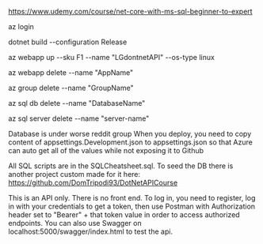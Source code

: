 https://www.udemy.com/course/net-core-with-ms-sql-beginner-to-expert

az login

dotnet build --configuration Release

az webapp up --sku F1 --name "LGdontnetAPI" --os-type linux

az webapp delete --name "AppName"

az group delete --name "GroupName"

az sql db delete --name "DatabaseName"

az sql server delete --name "server-name"


Database is under worse reddit group
When you deploy, you need to copy content of appsettings.Development.json to appsettings.json 
so that Azure can auto get all of the values while not exposing it to Github


All SQL scripts are in the SQLCheatsheet.sql. 
To seed the DB there is another project custom made for it here: https://github.com/DomTripodi93/DotNetAPICourse


This is an API only. There is no front end.
To log in, you need to register, log in with your credentials to get a token, then use Postman with Authorization header set to "Bearer" + that token value in order to access authorized endpoints.
You can also use Swagger on localhost:5000/swagger/index.html to test the api.
